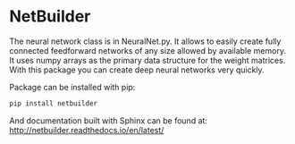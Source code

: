 #          NetBuilder
The neural network class is in NeuralNet.py. 
It allows to easily create fully connected feedforward networks of
any size allowed by available memory. It uses numpy arrays as the primary
data structure for the weight matrices. 
With this package you can create deep neural networks very quickly.

Package can be installed with pip:

```sh
pip install netbuilder
```

And documentation built with Sphinx can be found at:
http://netbuilder.readthedocs.io/en/latest/
